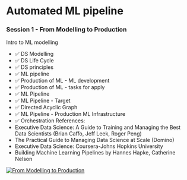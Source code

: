 # Automated ML pipeline

### Session 1 - From Modelling to Production
Intro to ML modelling

- ✅ DS Modelling
- ✅ DS Life Cycle
- ✅ DS principles
- ✅ ML pipeline
- ✅ Production of ML - ML development
- ✅ Production of ML - tasks for apply
- ✅ ML Pipeline
- ✅ ML Pipeline - Target
- ✅ Directed Acyclic Graph
- ✅ ML Pipeline - Production ML Infrastructure
- ✅ Orchestration
References:
- Executive Data Science: A Guide to Training and Managing the Best Data Scientists
(Brian Caffo, Jeff Leek, Roger Peng)
- The Practical Guide to Managing Data Science at Scale (Domino)
- Executive Data Science: Coursera-Johns Hopkins University
- Building Machine Learning Pipelines by Hannes Hapke, Catherine Nelson

[![From Modelling to Production](https://img.youtube.com/vi/qFJNkuBRytY/0.jpg)](https://www.youtube.com/watch?v=qFJNkuBRytY)
